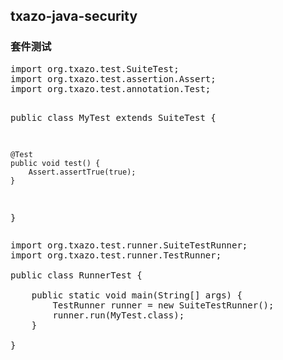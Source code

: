 <h2>
    <a id="user-content-txazo-java-security" class="anchor" href="#txazo-java-security" aria-hidden="true">
    <span class="octicon octicon-link"></span></a>
    txazo-java-security
</h2>

<h3>
    <a id="user-content-txazo-test-suite" class="anchor" href="#txazo-test-suite" aria-hidden="true">
    <span class="octicon octicon-link"></span></a>
    套件测试
</h3>
<pre>
import org.txazo.test.SuiteTest;
import org.txazo.test.assertion.Assert;
import org.txazo.test.annotation.Test;

public class MyTest extends SuiteTest {

    @Test
    public void test() {
        Assert.assertTrue(true);
    }

}
</pre>
<pre>
import org.txazo.test.runner.SuiteTestRunner;
import org.txazo.test.runner.TestRunner;

public class RunnerTest {

    public static void main(String[] args) {
        TestRunner runner = new SuiteTestRunner();
        runner.run(MyTest.class);
    }

}
</pre>
